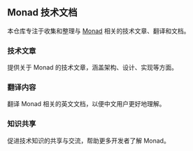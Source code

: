 ## Monad 技术文档

本仓库专注于收集和整理与 [Monad](https://docs.monad.xyz/) 相关的技术文章、翻译和文档。


### 技术文章

提供关于 Monad 的技术文章，涵盖架构、设计、实现等方面。


### 翻译内容

翻译 Monad 相关的英文文档，以便中文用户更好地理解。


### 知识共享

促进技术知识的共享与交流，帮助更多开发者了解 Monad。

